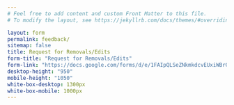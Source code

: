 ```yaml
---
# Feel free to add content and custom Front Matter to this file.
# To modify the layout, see https://jekyllrb.com/docs/themes/#overriding-theme-defaults

layout: form
permalink: feedback/
sitemap: false
title: Request for Removals/Edits
form-title: "Request for Removals/Edits"
form-link: "https://docs.google.com/forms/d/e/1FAIpQLSeZNkmkdcvEUxiWBrGiP7Ia8LyEx-yQ1fdth784xnDeptzp1Q/viewform?embedded=true"
desktop-height: "950"
mobile-height: "1050"
white-box-desktop: 1300px
white-box-mobile: 1000px
---
```

